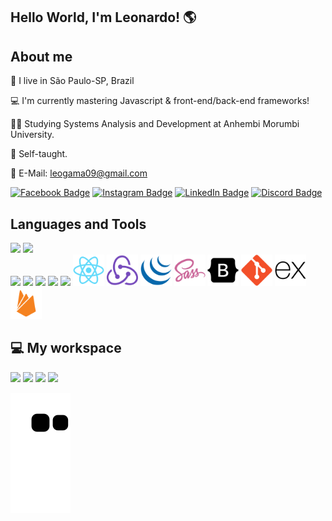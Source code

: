 ## Hello World, I'm Leonardo! 🌎

## About me

🌆 I live in São Paulo-SP, Brazil

💻 I'm currently mastering Javascript & front-end/back-end frameworks!

🧗‍♂️ Studying Systems Analysis and Development at Anhembi Morumbi University.

💪 Self-taught.

📧 E-Mail: leogama09@gmail.com

[![Facebook Badge](https://img.shields.io/badge/Facebook-1877F2?style=for-the-badge&logo=facebook&logoColor=white&link=https://www.facebook.com/leonardo.gama.71/)](https://www.facebook.com/leonardo.gama.71/)
[![Instagram Badge](https://img.shields.io/badge/Instagram-E4405F?style=for-the-badge&logo=instagram&logoColor=white&link=https://www.instagram.com/leeo_gama/)](https://www.instagram.com/leeo_gama/)
[![LinkedIn Badge](https://img.shields.io/badge/LinkedIn-0077B5?style=for-the-badge&logo=linkedin&logoColor=white&link=https://www.linkedin.com/in/leonardo-gama-aguiar-88a198126/)](https://www.linkedin.com/in/leonardo-gama-aguiar-88a198126/)
[![Discord Badge](https://img.shields.io/badge/Discord-7289DA?style=for-the-badge&logo=discord&logoColor=white&link=https://discord.com/channels/leogama09#9723)](https://discord.com/channels/leogama09#9723)

## Languages and Tools

<div>
<img height="160em" src="https://github-readme-stats.vercel.app/api?username=leogama09&show_icons=true&theme=tokyonight" />
<img height="160em" src="https://github-readme-stats.vercel.app/api/top-langs/?username=leogama09&layout=compact&langs_count=3&theme=tokyonight" />
</div>

<div>
<img height="50" src="https://cdn.jsdelivr.net/gh/devicons/devicon/icons/html5/html5-plain.svg" />
<img height="50" src="https://cdn.jsdelivr.net/gh/devicons/devicon/icons/css3/css3-plain.svg" />
<img height="50" src="https://cdn.jsdelivr.net/gh/devicons/devicon/icons/javascript/javascript-plain.svg" />
<img height="50" src="https://cdn.jsdelivr.net/gh/devicons/devicon/icons/vscode/vscode-original.svg" />
<img height="50" src="https://cdn.jsdelivr.net/gh/devicons/devicon/icons/nodejs/nodejs-original.svg" />
<img height="50" src="https://github.com/devicons/devicon/blob/v2.15.1/icons/react/react-original.svg" /> 
<img height="50" src="https://github.com/devicons/devicon/blob/v2.15.1/icons/redux/redux-original.svg" />
<img height="50" src="https://github.com/devicons/devicon/blob/v2.15.1/icons/jquery/jquery-plain.svg" />
<img height="50" src="https://github.com/devicons/devicon/blob/v2.15.1/icons/sass/sass-original.svg" />
<img height="50" src="https://github.com/devicons/devicon/blob/v2.15.1/icons/bootstrap/bootstrap-plain.svg" />
<img height="50" src="https://github.com/devicons/devicon/blob/v2.15.1/icons/git/git-original.svg" />
<img height="50" src="https://github.com/devicons/devicon/blob/v2.15.1/icons/express/express-original.svg" />
<img height="50" src="https://github.com/devicons/devicon/blob/v2.15.1/icons/firebase/firebase-plain.svg" />
</div>


## 💻 My workspace <br>

<div>
<img src="https://img.shields.io/badge/Windows-0078D6?style=for-the-badge&logo=windows&logoColor=white">
<img src="https://img.shields.io/badge/Intel%20Core_i5_10th-0071C5?style=for-the-badge&logo=intel&logoColor=white">
<img src="https://camo.githubusercontent.com/c65b6027e093f1170019309c575123328cd6824d11aa154464aea649f4f71d6c/68747470733a2f2f696d672e736869656c64732e696f2f62616467652f52414d2d313647422d2532333030373143352e7376673f267374796c653d666f722d7468652d6261646765266c6f676f436f6c6f723d7768697465">
<img src="https://img.shields.io/badge/AMD-Radeon_RX_5500-ED1C24?style=for-the-badge&logo=amd&logoColor=white">
</div>

![Snake animation](https://github.com/rafaballerini/rafaballerini/blob/output/github-contribution-grid-snake.svg)
